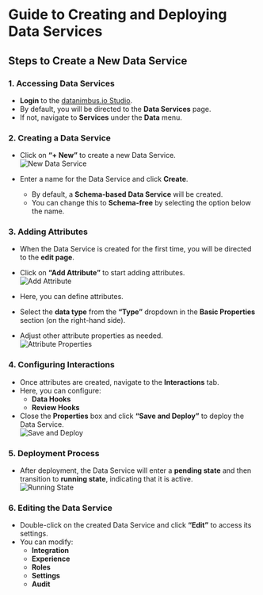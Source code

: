 # Guide to Creating and Deploying Data Services

## Steps to Create a New Data Service

### 1. Accessing Data Services  
- **Login** to the [datanimbus.io Studio](https://datanimbus.io).  
- By default, you will be directed to the **Data Services** page.  
- If not, navigate to **Services** under the **Data** menu.  

### 2. Creating a Data Service  
- Click on **“+ New”** to create a new Data Service.  
![New Data Service](Screenshot_2024-07-29_151602.png)  

- Enter a name for the Data Service and click **Create**.  
  - By default, a **Schema-based Data Service** will be created.  
  - You can change this to **Schema-free** by selecting the option below the name.  

### 3. Adding Attributes  
- When the Data Service is created for the first time, you will be directed to the **edit page**.  
- Click on **“Add Attribute”** to start adding attributes.  
![Add Attribute](Screenshot_2024-07-29_151842.png)  

- Here, you can define attributes.  
- Select the **data type** from the **“Type”** dropdown in the **Basic Properties** section (on the right-hand side).  
- Adjust other attribute properties as needed.  
![Attribute Properties](Screenshot_2024-07-29_152309.png)  

### 4. Configuring Interactions  
- Once attributes are created, navigate to the **Interactions** tab.  
- Here, you can configure:  
  - **Data Hooks**  
  - **Review Hooks**  
- Close the **Properties** box and click **“Save and Deploy”** to deploy the Data Service.  
![Save and Deploy](Screenshot_2024-07-29_153457.png)  

### 5. Deployment Process  
- After deployment, the Data Service will enter a **pending state** and then transition to **running state**, indicating that it is active.  
![Running State](Screenshot_2024-07-29_155236.png)  

### 6. Editing the Data Service  
- Double-click on the created Data Service and click **“Edit”** to access its settings.  
- You can modify:  
  - **Integration**  
  - **Experience**  
  - **Roles**  
  - **Settings**  
  - **Audit**
